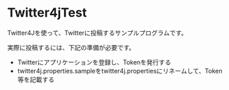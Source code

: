 # Twitter4jTest

Twitter4Jを使って、Twitterに投稿するサンプルプログラムです。

実際に投稿するには、下記の準備が必要です。

* Twitterにアプリケーションを登録し、Tokenを発行する
* twitter4j.properties.sampleをtwitter4j.propertiesにリネームして、Token等を記載する
